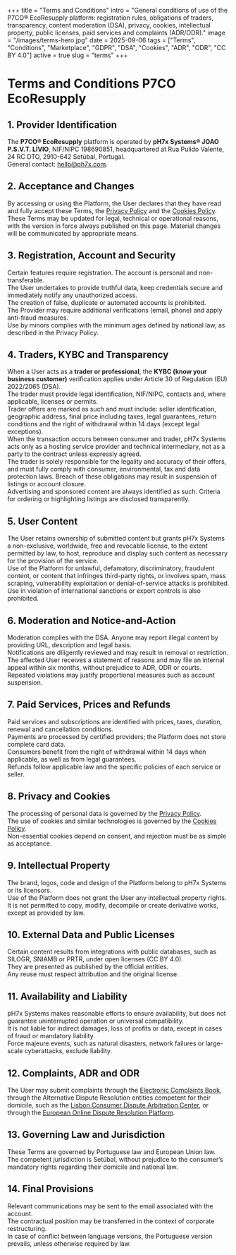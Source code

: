 +++
title = "Terms and Conditions"
intro = "General conditions of use of the P7CO® EcoResupply platform: registration rules, obligations of traders, transparency, content moderation (DSA), privacy, cookies, intellectual property, public licenses, paid services and complaints (ADR/ODR)."
image = "/images/terms-hero.jpg"
date = 2025-09-06
tags = ["Terms", "Conditions", "Marketplace", "GDPR", "DSA", "Cookies", "ADR", "ODR", "CC BY 4.0"]
active = true
slug = "terms"
+++

# Terms and Conditions P7CO EcoResupply

## 1. Provider Identification
The **P7CO® EcoResupply** platform is operated by **pH7x Systems® JOAO P.S.V.T. LÍVIO**, NIF/NIPC 198690851, headquartered at Rua Pulido Valente, 24 RC DTO, 2910-642 Setúbal, Portugal.  
General contact: [hello@ph7x.com](mailto:hello@ph7x.com).

## 2. Acceptance and Changes
By accessing or using the Platform, the User declares that they have read and fully accept these Terms, the [Privacy Policy](/page/privacy) and the [Cookies Policy](/page/cookies).  
These Terms may be updated for legal, technical or operational reasons, with the version in force always published on this page. Material changes will be communicated by appropriate means.

## 3. Registration, Account and Security
Certain features require registration. The account is personal and non-transferable.  
The User undertakes to provide truthful data, keep credentials secure and immediately notify any unauthorized access.  
The creation of false, duplicate or automated accounts is prohibited.  
The Provider may require additional verifications (email, phone) and apply anti-fraud measures.  
Use by minors complies with the minimum ages defined by national law, as described in the Privacy Policy.

## 4. Traders, KYBC and Transparency
When a User acts as a **trader or professional**, the **KYBC (know your business customer)** verification applies under Article 30 of Regulation (EU) 2022/2065 (DSA).  
The trader must provide legal identification, NIF/NIPC, contacts and, where applicable, licenses or permits.  
Trader offers are marked as such and must include: seller identification, geographic address, final price including taxes, legal guarantees, return conditions and the right of withdrawal within 14 days (except legal exceptions).  
When the transaction occurs between consumer and trader, pH7x Systems acts only as a hosting service provider and technical intermediary, not as a party to the contract unless expressly agreed.  
The trader is solely responsible for the legality and accuracy of their offers, and must fully comply with consumer, environmental, tax and data protection laws. Breach of these obligations may result in suspension of listings or account closure.  
Advertising and sponsored content are always identified as such. Criteria for ordering or highlighting listings are disclosed transparently.

## 5. User Content
The User retains ownership of submitted content but grants pH7x Systems a non-exclusive, worldwide, free and revocable license, to the extent permitted by law, to host, reproduce and display such content as necessary for the provision of the service.  
Use of the Platform for unlawful, defamatory, discriminatory, fraudulent content, or content that infringes third-party rights, or involves spam, mass scraping, vulnerability exploitation or denial-of-service attacks is prohibited.  
Use in violation of international sanctions or export controls is also prohibited.

## 6. Moderation and Notice-and-Action
Moderation complies with the DSA. Anyone may report illegal content by providing URL, description and legal basis.  
Notifications are diligently reviewed and may result in removal or restriction.  
The affected User receives a statement of reasons and may file an internal appeal within six months, without prejudice to ADR, ODR or courts.  
Repeated violations may justify proportional measures such as account suspension.

## 7. Paid Services, Prices and Refunds
Paid services and subscriptions are identified with prices, taxes, duration, renewal and cancellation conditions.  
Payments are processed by certified providers; the Platform does not store complete card data.  
Consumers benefit from the right of withdrawal within 14 days when applicable, as well as from legal guarantees.  
Refunds follow applicable law and the specific policies of each service or seller.

## 8. Privacy and Cookies
The processing of personal data is governed by the [Privacy Policy](/page/privacy).  
The use of cookies and similar technologies is governed by the [Cookies Policy](/page/cookies).  
Non-essential cookies depend on consent, and rejection must be as simple as acceptance.

## 9. Intellectual Property
The brand, logos, code and design of the Platform belong to pH7x Systems or its licensors.  
Use of the Platform does not grant the User any intellectual property rights.  
It is not permitted to copy, modify, decompile or create derivative works, except as provided by law.

## 10. External Data and Public Licenses
Certain content results from integrations with public databases, such as SILOGR, SNIAMB or PRTR, under open licenses (CC BY 4.0).  
They are presented as published by the official entities.  
Any reuse must respect attribution and the original license.

## 11. Availability and Liability
pH7x Systems makes reasonable efforts to ensure availability, but does not guarantee uninterrupted operation or universal compatibility.  
It is not liable for indirect damages, loss of profits or data, except in cases of fraud or mandatory liability.  
Force majeure events, such as natural disasters, network failures or large-scale cyberattacks, exclude liability.

## 12. Complaints, ADR and ODR
The User may submit complaints through the [Electronic Complaints Book](https://www.livroreclamacoes.pt/), through the Alternative Dispute Resolution entities competent for their domicile, such as the [Lisbon Consumer Dispute Arbitration Center](https://www.centroarbitragemlisboa.pt/), or through the [European Online Dispute Resolution Platform](https://ec.europa.eu/consumers/odr).

## 13. Governing Law and Jurisdiction
These Terms are governed by Portuguese law and European Union law.  
The competent jurisdiction is Setúbal, without prejudice to the consumer’s mandatory rights regarding their domicile and national law.

## 14. Final Provisions
Relevant communications may be sent to the email associated with the account.  
The contractual position may be transferred in the context of corporate restructuring.  
In case of conflict between language versions, the Portuguese version prevails, unless otherwise required by law.
